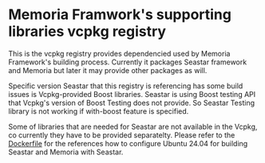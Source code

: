 # Memoria Framwork's supporting libraries vcpkg registry

This is the vcpkg registry provides dependencied used by Memoria Framework's building process. Currently it packages Seastar framework and Memoria but later it may provide other packages as will.

Specific version Seastar that this registry is referencing has some build issues is Vcpkg-provided Boost libraries. Seastar is using Boost testing API that Vcpkg's version of Boost Testing does not provide. So Seastar Testing library is not working if with-boost feature is specified.

Some of libraries that are needed for Seastar are not available in the Vcpkg, co currently they have to be provided separatelty. Please refer to the [Dockerfile](https://github.com/victor-smirnov/memoria-vcpkg-registry/blob/main/Dockerfile-base-ubuntu) for the references how to configure Ubuntu 24.04 for building Seastar and Memoria with Seastar.


